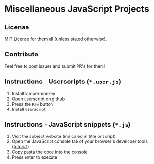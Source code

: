 # Miscellaneous JavaScript Projects

## License
MIT License for them all (unless stated otherwise).

## Contribute
Feel free to post issues and submit PR's for them!

## Instructions - Userscripts (`*.user.js`)
1. Install tampermonkey
2. Open userscript on github
3. Press the `Raw` button
4. Install userscript

## Instructions - JavaScript snippets (`*.js`)
1. Visit the subject website (indicated in title or script)
2. Open the JavaScript console tab of your browser's developer tools ([tutorial](https://www.techonthenet.com/js/open_console_log.php))
3. Copy pasta the code into the console
4. Press enter to execute
